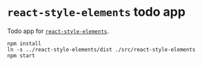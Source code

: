 # `react-style-elements` todo app

Todo app for [`react-style-elements`][1].

```
npm install
ln -s ../react-style-elements/dist ./src/react-style-elements
npm start
```

[1]: https://github.com/lsjroberts/react-style-elements
